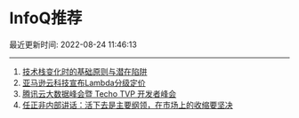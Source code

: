 # InfoQ推荐

最近更新时间: 2022-08-24 11:46:13

--- 
1. [技术栈变化时的基础原则与潜在陷阱](https://www.infoq.cn/article/Q8DFMFKY4bTMwEBvcl7j) 
2. [亚马逊云科技宣布Lambda分级定价](https://www.infoq.cn/article/0tVa0oXspxw2F7jJR1eC) 
3. [腾讯云大数据峰会暨 Techo TVP 开发者峰会](https://www.infoq.cn/article/kOFzB4BaYfgC3VwVTRFE) 
4. [任正非内部讲话：活下去是主要纲领，在市场上的收缩要坚决](https://www.infoq.cn/article/fQVLE801cGBixRGqsflu) 
